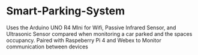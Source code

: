 # Smart-Parking-System
Uses the Arduino UNO R4 MIni for Wifi, Passive Infrared Sensor, and Ultrasonic Sensor compared when monitoring a car parked and the spaces occupancy. Paired with Raspeberry Pi 4 and Webex to Monitor communication between devices
